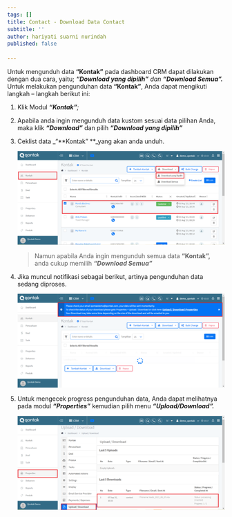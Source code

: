 ```yaml
---
tags: []
title: Contact - Download Data Contact
subtitle: ''
author: hariyati suarni nurindah
published: false

---
```

Untuk mengunduh data **“Kontak”** pada dashboard CRM dapat dilakukan dengan dua cara, yaitu; **_“Download yang dipilih”_** _dan **“Download Semua”.**_ Untuk melakukan pengunduhan data **“Kontak”**, Anda dapat mengikuti langkah – langkah berikut ini:

1. Klik Modul **_“Kontak”_**_;_
2. Apabila anda ingin mengunduh data kustom sesuai data pilihan Anda, maka klik **_“Download”_** dan pilih **_“Download yang dipilih”_**
3. Ceklist data _“**Kontak” **_yang akan anda unduh.

   ![](/uploads/downloadkontak1.PNG)

   > Namun apabila Anda ingin mengunduh semua data **“Kontak”,** anda cukup memilih **_“Download Semua”_**
4. Jika muncul notifikasi sebagai berikut, artinya pengunduhan data sedang diproses.

   ![](/uploads/downloadkontak2.PNG)
5. Untuk mengecek progress pengunduhan data, Anda dapat melihatnya pada modul **_“Properties”_** kemudian pilih menu **_“Upload/Download”._**

   ![](/uploads/downloadkontak3.PNG)